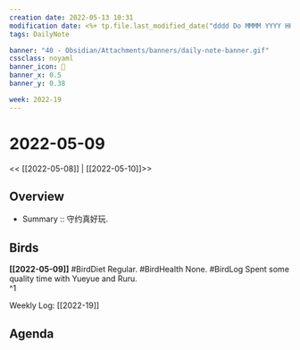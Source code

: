 ```yaml
---
creation date: 2022-05-13 10:31
modification date: <%+ tp.file.last_modified_date("dddd Do MMMM YYYY HH:mm:ss") %>
tags: DailyNote

banner: "40 - Obsidian/Attachments/banners/daily-note-banner.gif"
cssclass: noyaml
banner_icon: 💌
banner_x: 0.5
banner_y: 0.38

week: 2022-19
---
```


# 2022-05-09

<< [[2022-05-08]] | [[2022-05-10]]>>


## Overview
- Summary :: 守约真好玩.
## Birds
**[[2022-05-09]]**
#BirdDiet Regular.
#BirdHealth None.
#BirdLog Spent some quality time with Yueyue and Ruru.  
^1

Weekly Log: [[2022-19]]

## Agenda






